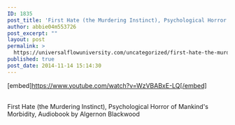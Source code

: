 ```yaml
---
ID: 1835
post_title: 'First Hate (the Murdering Instinct), Psychological Horror of Mankind&#8217;s Morbidity,'
author: abbie04m553726
post_excerpt: ""
layout: post
permalink: >
  https://universalflowuniversity.com/uncategorized/first-hate-the-murdering-instinct-psychological-horror-of-mankinds-morbidity/
published: true
post_date: 2014-11-14 15:14:30
---
```

[embed]https://www.youtube.com/watch?v=WzVBABxE-LQ[/embed]</br></br>
<p>First Hate (the Murdering Instinct), Psychological Horror of Mankind's Morbidity, Audiobook by Algernon Blackwood</p>